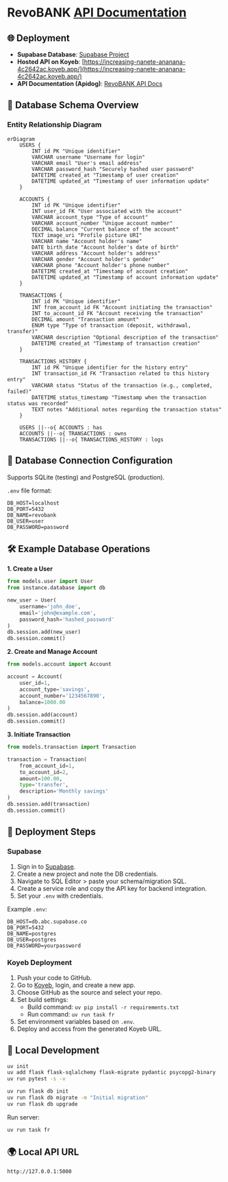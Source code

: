 # RevoBANK [API Documentation](https://gx4h8ezxcv.apidog.io/)

## 🌐 Deployment

- **Supabase Database**: [Supabase Project](https://supabase.com/dashboard/project/qbtzphhjikelvgeojvne/editor/18013)
- **Hosted API on Koyeb**: [https://increasing-nanete-ananana-4c2642ac.koyeb.app/](https://increasing-nanete-ananana-4c2642ac.koyeb.app/)
- **API Documentation (Apidog)**: [RevoBANK API Docs](https://gx4h8ezxcv.apidog.io/)

## 📘 Database Schema Overview

### Entity Relationship Diagram

```mermaid
erDiagram
    USERS {
        INT id PK "Unique identifier"
        VARCHAR username "Username for login"
        VARCHAR email "User's email address"
        VARCHAR password_hash "Securely hashed user password"
        DATETIME created_at "Timestamp of user creation"
        DATETIME updated_at "Timestamp of user information update"
    }

    ACCOUNTS {
        INT id PK "Unique identifier"
        INT user_id FK "User associated with the account"
        VARCHAR account_type "Type of account"
        VARCHAR account_number "Unique account number"
        DECIMAL balance "Current balance of the account"
        TEXT image_uri "Profile picture URI"
        VARCHAR name "Account holder's name"
        DATE birth_date "Account holder's date of birth"
        VARCHAR address "Account holder's address"
        VARCHAR gender "Account holder's gender"
        VARCHAR phone "Account holder's phone number"
        DATETIME created_at "Timestamp of account creation"
        DATETIME updated_at "Timestamp of account information update"
    }

    TRANSACTIONS {
        INT id PK "Unique identifier"
        INT from_account_id FK "Account initiating the transaction"
        INT to_account_id FK "Account receiving the transaction"
        DECIMAL amount "Transaction amount"
        ENUM type "Type of transaction (deposit, withdrawal, transfer)"
        VARCHAR description "Optional description of the transaction"
        DATETIME created_at "Timestamp of transaction creation"
    }

    TRANSACTIONS_HISTORY {
        INT id PK "Unique identifier for the history entry"
        INT transaction_id FK "Transaction related to this history entry"
        VARCHAR status "Status of the transaction (e.g., completed, failed)"
        DATETIME status_timestamp "Timestamp when the transaction status was recorded"
        TEXT notes "Additional notes regarding the transaction status"
    }

    USERS ||--o{ ACCOUNTS : has
    ACCOUNTS ||--o{ TRANSACTIONS : owns
    TRANSACTIONS ||--o{ TRANSACTIONS_HISTORY : logs
```

## 🔗 Database Connection Configuration

Supports SQLite (testing) and PostgreSQL (production).

`.env` file format:

```
DB_HOST=localhost
DB_PORT=5432
DB_NAME=revobank
DB_USER=user
DB_PASSWORD=password
```

## 🛠️ Example Database Operations

**1. Create a User**

```python
from models.user import User
from instance.database import db

new_user = User(
    username='john_doe',
    email='john@example.com',
    password_hash='hashed_password'
)
db.session.add(new_user)
db.session.commit()
```

**2. Create and Manage Account**

```python
from models.account import Account

account = Account(
    user_id=1,
    account_type='savings',
    account_number='1234567890',
    balance=1000.00
)
db.session.add(account)
db.session.commit()
```

**3. Initiate Transaction**

```python
from models.transaction import Transaction

transaction = Transaction(
    from_account_id=1,
    to_account_id=2,
    amount=100.00,
    type='transfer',
    description='Monthly savings'
)
db.session.add(transaction)
db.session.commit()
```

## 🚀 Deployment Steps

### Supabase

1. Sign in to [Supabase](https://supabase.com/).
2. Create a new project and note the DB credentials.
3. Navigate to SQL Editor > paste your schema/migration SQL.
4. Create a service role and copy the API key for backend integration.
5. Set your `.env` with credentials.

Example `.env`:

```
DB_HOST=db.abc.supabase.co
DB_PORT=5432
DB_NAME=postgres
DB_USER=postgres
DB_PASSWORD=yourpassword
```

### Koyeb Deployment

1. Push your code to GitHub.
2. Go to [Koyeb](https://www.koyeb.com/), login, and create a new app.
3. Choose GitHub as the source and select your repo.
4. Set build settings:
   - Build command: `uv pip install -r requirements.txt`
   - Run command: `uv run task fr`
5. Set environment variables based on `.env`.
6. Deploy and access from the generated Koyeb URL.

## 🧪 Local Development

```bash
uv init
uv add flask flask-sqlalchemy flask-migrate pydantic psycopg2-binary
uv run pytest -s -v
```

```bash
uv run flask db init
uv run flask db migrate -m "Initial migration"
uv run flask db upgrade
```

Run server:

```bash
uv run task fr
```

## 🌍 Local API URL

```
http://127.0.0.1:5000
```
